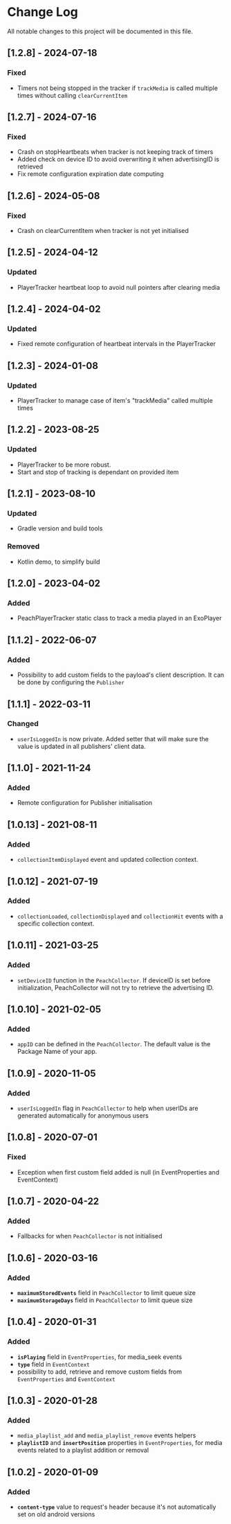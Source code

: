 
# Change Log
All notable changes to this project will be documented in this file.

## [1.2.8] - 2024-07-18
### Fixed
- Timers not being stopped in the tracker if `trackMedia` is called multiple times without calling `clearCurrentItem`


## [1.2.7] - 2024-07-16
### Fixed
- Crash on stopHeartbeats when tracker is not keeping track of timers
- Added check on device ID to avoid overwriting it when advertisingID is retrieved
- Fix remote configuration expiration date computing

## [1.2.6] - 2024-05-08
### Fixed
- Crash on clearCurrentItem when tracker is not yet initialised

## [1.2.5] - 2024-04-12
### Updated
- PlayerTracker heartbeat loop to avoid null pointers after clearing media


## [1.2.4] - 2024-04-02
### Updated
- Fixed remote configuration of heartbeat intervals in the PlayerTracker


## [1.2.3] - 2024-01-08
### Updated
- PlayerTracker to manage case of item's "trackMedia" called multiple times

## [1.2.2] - 2023-08-25
### Updated
- PlayerTracker to be more robust. 
- Start and stop of tracking is dependant on provided item

## [1.2.1] - 2023-08-10

### Updated
- Gradle version and build tools

### Removed
- Kotlin demo, to simplify build

## [1.2.0] - 2023-04-02

### Added
- PeachPlayerTracker static class to track a media played in an ExoPlayer

## [1.1.2] - 2022-06-07

### Added
- Possibility to add custom fields to the payload's client description. It can be done by configuring the `Publisher`

## [1.1.1] - 2022-03-11

### Changed
- `userIsLoggedIn` is now private. Added setter that will make sure the value is updated in all publishers' client data.

## [1.1.0] - 2021-11-24

### Added
- Remote configuration for Publisher initialisation

## [1.0.13] - 2021-08-11

### Added
- `collectionItemDisplayed` event and updated collection context.

## [1.0.12] - 2021-07-19

### Added
- `collectionLoaded`, `collectionDisplayed` and `collectionHit` events with a specific collection context.

## [1.0.11] - 2021-03-25

### Added
- `setDeviceID` function in the `PeachCollector`. If deviceID is set before initialization, PeachCollector will not try to retrieve the advertising ID.

## [1.0.10] - 2021-02-05

### Added
- `appID` can be defined in the `PeachCollector`. The default value is the Package Name of your app.

## [1.0.9] - 2020-11-05

### Added
- `userIsLoggedIn` flag in `PeachCollector` to help when userIDs are generated automatically for anonymous users

## [1.0.8] - 2020-07-01

### Fixed
- Exception when first custom field added is null (in EventProperties and EventContext)

## [1.0.7] - 2020-04-22

### Added
- Fallbacks for when `PeachCollector` is not initialised

## [1.0.6] - 2020-03-16

### Added
- **`maximumStoredEvents`** field in `PeachCollector` to limit queue size
- **`maximumStorageDays`**  field in `PeachCollector` to limit queue size

## [1.0.4] - 2020-01-31

### Added
- **`isPlaying`** field in `EventProperties`, for media_seek events
- **`type`**  field in `EventContext`
- possibility to add, retrieve and remove custom fields from `EventProperties` and `EventContext`


## [1.0.3] - 2020-01-28

### Added
- `media_playlist_add` and `media_playlist_remove` events helpers
- **`playlistID`** and **`insertPosition`** properties in `EventProperties`, for media events related to a playlist addition or removal


## [1.0.2] - 2020-01-09

### Added
- **`content-type`** value to request's header because it's not automatically set on old android versions
